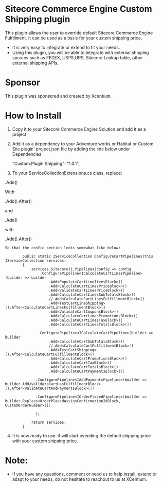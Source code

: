 ﻿
Sitecore Commerce Engine Custom Shipping plugin
======================================

This plugin allows the user to override default Sitecore Commerce Engine Fulfillment. It can be used as a basis for your custom shipping price. 
- It is very easy to integrate or extend to fit your needs.
- Using this plugin, you will be able to integrate with external shipping sources such as FEDEX, USPS,UPS, Sitecore Lookup table, other external shipping APIs.



Sponsor
=======
This plugin was sponsored and created by Xcentium.

How to Install
==============

1. Copy it to your Sitecore Commerce Engine Solution and add it as a project 


2. Add it as a dependency to your Adventure works or Habitat or Custom Site plugin' project.json file by adding the line below under Dependencies

    "Custom.Plugin.Shipping": "1.0.1",

3. To your ServiceCollectionExtensions.cs class, replace:

.Add<CalculateCartLinesFulfillmentBlock>()

With:

.Add<TestCartLineShipping>().After<CalculateCartLinesFulfillmentBlock>()

and

.Add<CalculateCartFulfillmentBlock>()

with

.Add<TestCartShipping>().After<CalculateCartFulfillmentBlock>()

	So that the confic section looks somewhat like below:

```
        public static IServiceCollection ConfigureCartPipelines(this IServiceCollection services)
        {
            services.Sitecore().Pipelines(config => config
                .ConfigurePipeline<ICalculateCartLinesPipeline>(builder => builder
                    .Add<PopulateCartLineItemsBlock>()
                    .Add<CalculateCartLinesPriceBlock>()
                    .Add<ValidateCartLinesPriceBlock>()
                    .Add<CalculateCartLinesSubTotalsBlock>()
                    //.Add<CalculateCartLinesFulfillmentBlock>()
                    .Add<TestCartLineShipping>().After<CalculateCartLinesFulfillmentBlock>()
                    .Add<ValidateCartCouponsBlock>()
                    .Add<CalculateCartLinesPromotionsBlock>()
                    .Add<CalculateCartLinesTaxBlock>()
                    .Add<CalculateCartLinesTotalsBlock>())

               .ConfigurePipeline<ICalculateCartPipeline>(builder => builder
                    .Add<CalculateCartSubTotalsBlock>()
                    //.Add<CalculateCartFulfillmentBlock>()
                    .Add<TestCartShipping>().After<CalculateCartFulfillmentBlock>()
                    .Add<CalculateCartPromotionsBlock>()
                    .Add<CalculateCartTaxBlock>()
                    .Add<CalculateCartTotalsBlock>()
                    .Add<CalculateCartPaymentsBlock>())
                    
              .ConfigurePipeline<IAddPaymentsPipeline>(builder => builder.Add<ValidateCartHasFulfillmentBlock>().After<ValidateCartAndPaymentsBlock>())
                            
              .ConfigurePipeline<IOrderPlacedPipeline>(builder => builder.Replace<OrderPlacedAssignConfirmationIdBlock, CustomOrderNumber>())

              );

            return services;
        }

```

4. It is now ready to use. It will start overiding the default shipping price with your custom shipping price. 

Note:
=====

- If you have any questions, comment or need us to help install, extend or adapt to your needs, do not hesitate to reachout to us at XCentium.





